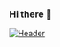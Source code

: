 ### Hi there 👋

[![Header](https://raw.githubusercontent.com/MartinHeinz/saimihirj/saimihirj/readme_header.png "Header")](https://some-url.dev/)

